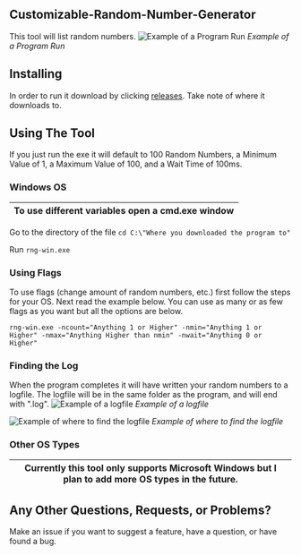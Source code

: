 ## Customizable-Random-Number-Generator
This tool will list random numbers. 
![Example of a Program Run](https://cdn.discordapp.com/attachments/757644490952540331/878476557184815114/unknown.png)
*Example of a Program Run*
## Installing
In order to run it download by clicking [releases](https://github.com/redstone2019/Customizable-Random-Number-Generator/releases/latest). Take note of where it downloads to.
## Using The Tool
If you just run the exe it will default to 100 Random Numbers, a Minimum Value of 1, a Maximum Value of 100, and a Wait Time of 100ms.
### Windows OS
| To use different variables open a cmd.exe window |
|--------------------------------------------------|

Go to the directory of the file `cd C:\"Where you downloaded the program to"`

Run `rng-win.exe`
### Using Flags
To use flags (change amount of random numbers, etc.) first follow the steps for your OS.
Next read the example below. You can use as many or as few flags as you want but all the options are below.

`rng-win.exe -ncount="Anything 1 or Higher" -nmin="Anything 1 or Higher" -nmax="Anything Higher than nmin" -nwait="Anything 0 or Higher"`
### Finding the Log
When the program completes it will have written your random numbers to a logfile. The logfile will be in the same folder as the program, and will end with ".log".
![Example of a logfile](https://cdn.discordapp.com/attachments/757644490952540331/878478639132459028/unknown.png)
*Example of a logfile*

![Example of where to find the logfile](https://cdn.discordapp.com/attachments/757644490952540331/878479084181655562/unknown.png)
*Example of where to find the logfile*
### Other OS Types
| Currently this tool only supports Microsoft Windows but I plan to add more OS types in the future. |
|----------------------------------------------------------------------------------------------------|
## Any Other Questions, Requests, or Problems?
Make an issue if you want to suggest a feature, have a question, or have found a bug.
